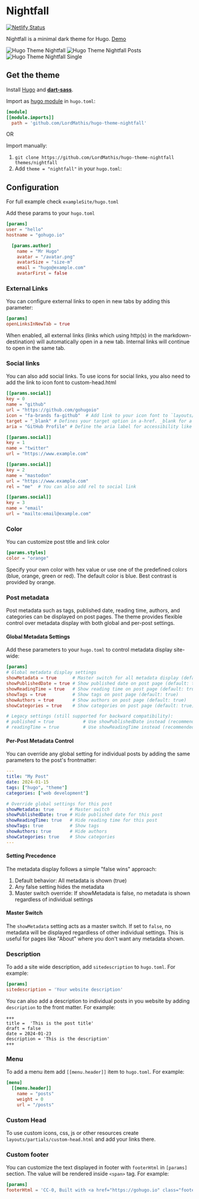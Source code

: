 # Nightfall

[![Netlify Status](https://api.netlify.com/api/v1/badges/27bf2d3e-412b-442b-b234-60dbac60e714/deploy-status)](https://app.netlify.com/sites/hugo-theme-nightfall/deploys)

Nightfall is a minimal dark theme for Hugo. [Demo](https://hugo-theme-nightfall.netlify.app)

![Hugo Theme Nightfall](https://raw.githubusercontent.com/LordMathis/hugo-theme-nightfall/main/images/screenshot.png)
![Hugo Theme Nightfall Posts](https://raw.githubusercontent.com/LordMathis/hugo-theme-nightfall/main/images/screenshot_2.png)
![Hugo Theme Nightfall Single](https://raw.githubusercontent.com/LordMathis/hugo-theme-nightfall/main/images/screenshot_3.png)

## Get the theme

Install [Hugo](https://gohugo.io/installation/) and **[dart-sass](https://gohugo.io/functions/resources/tocss/#dart-sass)**.

Import as [hugo module](https://gohugo.io/hugo-modules/use-modules/#use-a-module-for-a-theme) in `hugo.toml`:
```toml
[module]
[[module.imports]]
  path = 'github.com/LordMathis/hugo-theme-nightfall'
```

OR

Import manually:
1. `git clone https://github.com/LordMathis/hugo-theme-nightfall themes/nightfall`
2. Add `theme = "nightfall"` in your `hugo.toml`:

## Configuration

For full example check `exampleSite/hugo.toml`

Add these params to your `hugo.toml`

```toml
[params]
user = "hello"
hostname = "gohugo.io"

  [params.author]
    name = "Mr Hugo"
    avatar = "/avatar.png"
    avatarSize = "size-m"
    email = "hugo@example.com"
    avatarFirst = false
```

### External Links

You can configure external links to open in new tabs by adding this parameter:

```toml
[params]
openLinksInNewTab = true
```

When enabled, all external links (links which using http(s) in the markdown-destination) will automatically open in a new tab. Internal links will continue to open in the same tab.


### Social links

You can also add social links. To use icons for social links, you also need to add the link to icon font to custom-head.html

```toml
[[params.social]]
key = 0
name = "github"
url = "https://github.com/gohugoio"
icon = "fa-brands fa-github"  # Add link to your icon font to `layouts/partials/custom-head.html`
target = "_blank" # Defines your target option in a-href. _blank for a new Tab for example.
aria = "GitHub Profile" # Define the aria label for accessibility like page reader - this is better for your SEO

[[params.social]]
key = 1
name = "twitter"
url = "https://www.example.com"

[[params.social]]
key = 2
name = "mastodon"
url = "https://www.example.com"
rel = "me"  # You can also add rel to social link

[[params.social]]
key = 3
name = "email"
url = "mailto:email@example.com"
```

### Color

You can customize post title and link color

```toml
[params.styles]
color = "orange"
```

Specify your own color with hex value or use one of the predefined colors (blue, orange, green or red). The default color is blue. Best contrast is provided by orange.

### Post metadata

Post metadata such as tags, published date, reading time, authors, and categories can be displayed on post pages. The theme provides flexible control over metadata display with both global and per-post settings.

#### Global Metadata Settings

Add these parameters to your `hugo.toml` to control metadata display site-wide:

```toml
[params]
# Global metadata display settings
showMetadata = true      # Master switch for all metadata display (default: true)
showPublishedDate = true # Show published date on post page (default: true)
showReadingTime = true   # Show reading time on post page (default: true)
showTags = true          # Show tags on post page (default: true)
showAuthors = true       # Show authors on post page (default: true)
showCategories = true    # Show categories on post page (default: true)

# Legacy settings (still supported for backward compatibility):
# published = true           # Use showPublishedDate instead (recommended)
# readingTime = true         # Use showReadingTime instead (recommended)
```

#### Per-Post Metadata Control

You can override any global setting for individual posts by adding the same parameters to the post's frontmatter:

```yaml
---
title: "My Post"
date: 2024-01-15
tags: ["hugo", "theme"]
categories: ["web development"]

# Override global settings for this post
showMetadata: true      # Master switch
showPublishedDate: true # Hide published date for this post
showReadingTime: true   # Hide reading time for this post
showTags: true          # Show tags
showAuthors: true       # Hide authors
showCategories: true    # Show categories
---
```

#### Setting Precedence

The metadata display follows a simple "false wins" approach:

1. Default behavior: All metadata is shown (true)
2. Any false setting hides the metadata
3. Master switch override: If showMetadata is false, no metadata is shown regardless of individual settings

#### Master Switch

The `showMetadata` setting acts as a master switch. If set to `false`, no metadata will be displayed regardless of other individual settings. This is useful for pages like "About" where you don't want any metadata shown.

### Description

To add a site wide description, add `sitedescription` to `hugo.toml`. For example:
```toml
[params]
sitedescription = 'Your website description'
```

You can also add a description to individual posts in you website by adding `description` to the front matter. For example:
```
+++
title =  'This is the post title'
draft = false
date = 2024-01-23
description = 'This is the description'
+++
```
### Menu

To add a menu item add `[[menu.header]]` item to `hugo.toml`. For example:

```toml
[menu]
  [[menu.header]]
    name = "posts"
    weight = 0
    url = "/posts"
```

### Custom Head

To use custom icons, css, js or other resources create `layouts/partials/custom-head.html` and add your links there.

### Custom footer

You can customize the text displayed in footer with `footerHtml` in `[params]` section. The value will be rendered inside `<span>` tag. For example:

```toml
[params]
footerHtml = 'CC-0, Built with <a href="https://gohugo.io" class="footerLink">Hugo</a> and <a href="https://github.com/LordMathis/hugo-theme-nightfall" class="footerLink">Nightfall</a> theme'
```
